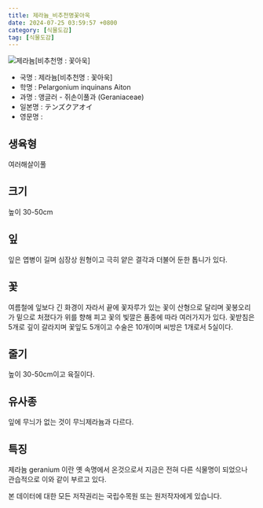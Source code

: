 ```yaml
---
title: 제라늄_비추천명꽃아욱
date: 2024-07-25 03:59:57 +0800
category: [식물도감]
tag: [식물도감]
---
```




![제라늄[비추천명 : 꽃아욱]](/fileUpload/plants/basic/Geraniaceae/Pelargonium/7038/1_th2.JPG)
- 국명 : 제라늄[비추천명 : 꽃아욱]
- 학명 : Pelargonium inquinans Aiton
- 과명 : 앵글러 - 쥐손이풀과 (Geraniaceae)
- 일본명 : テンズクアオイ
- 영문명 : 


## 생육형
여러해살이풀 
## 크기
높이 30-50cm
## 잎
잎은 엽병이 길며 심장상 원형이고 극히 얕은 결각과 더불어 둔한 톱니가 있다.
## 꽃
여름철에 잎보다 긴 화경이 자라서 끝에 꽃자루가 있는 꽃이 산형으로 달리며 꽃봉오리가 밑으로 처졌다가 위를 향해 피고 꽃의 빛깔은 품종에 따라 여러가지가 있다. 꽃받침은 5개로 깊이 갈라지며 꽃잎도 5개이고 수술은 10개이며 씨방은 1개로서 5실이다.
## 줄기
높이 30-50cm이고 육질이다.
## 유사종
잎에 무늬가 없는 것이 무늬제라늄과 다르다.
## 특징
제라늄 geranium 이란 옛 속명에서 온것으로서 지금은 전혀 다른 식물명이 되었으나 관습적으로 이와 같이 부르고 있다.






본 데이터에 대한 모든 저작권리는 국립수목원 또는 원저작자에게 있습니다.

